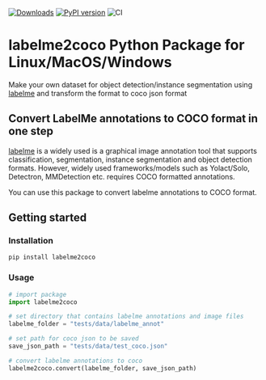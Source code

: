 [![Downloads](https://pepy.tech/badge/labelme2coco/month)](https://pepy.tech/project/labelme2coco)
[![PyPI version](https://badge.fury.io/py/labelme2coco.svg)](https://badge.fury.io/py/labelme2coco)
![CI](https://github.com/fcakyon/labelme2coco/workflows/CI/badge.svg)

# labelme2coco Python Package for Linux/MacOS/Windows
Make your own dataset for object detection/instance segmentation using [labelme](https://github.com/wkentaro/labelme) and transform the format to coco json format 

## Convert LabelMe annotations to COCO format in one step
[labelme](https://github.com/wkentaro/labelme) is a widely used is a graphical image annotation tool that supports classification, segmentation, instance segmentation and object detection formats.
However, widely used frameworks/models such as Yolact/Solo, Detectron, MMDetection etc. requires COCO formatted annotations.

You can use this package to convert labelme annotations to COCO format.

## Getting started
### Installation
```
pip install labelme2coco
```

### Usage
```python
# import package
import labelme2coco

# set directory that contains labelme annotations and image files
labelme_folder = "tests/data/labelme_annot"

# set path for coco json to be saved
save_json_path = "tests/data/test_coco.json"

# convert labelme annotations to coco
labelme2coco.convert(labelme_folder, save_json_path)
```

